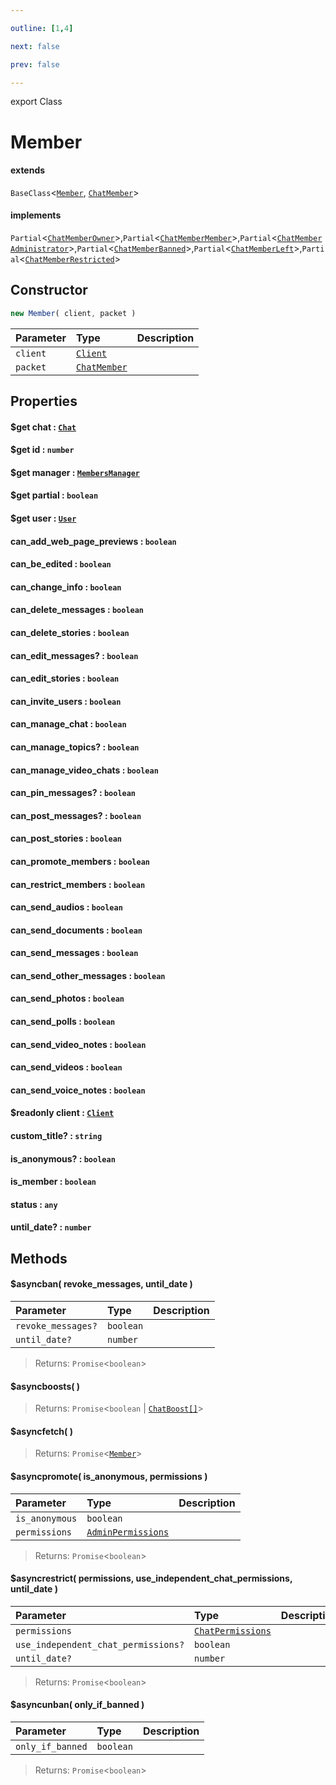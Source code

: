 ```yaml
---

outline: [1,4]

next: false

prev: false

---
```


export Class
# Member
#### extends
 `BaseClass`<[`Member`](./Member.md), [`ChatMember`](../type-aliases/ChatMember.md)>
#### implements
 `Partial`<[`ChatMemberOwner`](../interfaces/ChatMemberOwner.md)>,`Partial`<[`ChatMemberMember`](../interfaces/ChatMemberMember.md)>,`Partial`<[`ChatMemberAdministrator`](../interfaces/ChatMemberAdministrator.md)>,`Partial`<[`ChatMemberBanned`](../interfaces/ChatMemberBanned.md)>,`Partial`<[`ChatMemberLeft`](../interfaces/ChatMemberLeft.md)>,`Partial`<[`ChatMemberRestricted`](../interfaces/ChatMemberRestricted.md)>

## Constructor
 ```ts
 new Member( client, packet )
 ```
 
 | Parameter | Type | Description |
| :--- | :--- | :--- |
| `client` | [`Client`](./Client.md) | |
| `packet` | [`ChatMember`](../type-aliases/ChatMember.md) | |

## Properties

#### $get chat : [`Chat`](../type-aliases/Chat.md)

#### $get id : `number`

#### $get manager : [`MembersManager`](./MembersManager.md)

#### $get partial : `boolean`

#### $get user : [`User`](./User.md)

#### can_add_web_page_previews : `boolean`

#### can_be_edited : `boolean`

#### can_change_info : `boolean`

#### can_delete_messages : `boolean`

#### can_delete_stories : `boolean`

#### can_edit_messages? : `boolean`

#### can_edit_stories : `boolean`

#### can_invite_users : `boolean`

#### can_manage_chat : `boolean`

#### can_manage_topics? : `boolean`

#### can_manage_video_chats : `boolean`

#### can_pin_messages? : `boolean`

#### can_post_messages? : `boolean`

#### can_post_stories : `boolean`

#### can_promote_members : `boolean`

#### can_restrict_members : `boolean`

#### can_send_audios : `boolean`

#### can_send_documents : `boolean`

#### can_send_messages : `boolean`

#### can_send_other_messages : `boolean`

#### can_send_photos : `boolean`

#### can_send_polls : `boolean`

#### can_send_video_notes : `boolean`

#### can_send_videos : `boolean`

#### can_send_voice_notes : `boolean`

#### $readonly client : [`Client`](./Client.md)

#### custom_title? : `string`

#### is_anonymous? : `boolean`

#### is_member : `boolean`

#### status : `any`

#### until_date? : `number`

## Methods

#### $asyncban( revoke_messages, until_date )
| Parameter | Type | Description |
| :--- | :--- | :--- |
| `revoke_messages?` | `boolean` | |
| `until_date?` | `number` | |
> 
> 
> Returns: `Promise`<`boolean`>

#### $asyncboosts( )

> 
> 
> Returns: `Promise`<`boolean` \| [`ChatBoost[]`](./ChatBoost.md)>

#### $asyncfetch( )

> 
> 
> Returns: `Promise`<[`Member`](./Member.md)>

#### $asyncpromote( is_anonymous, permissions )
| Parameter | Type | Description |
| :--- | :--- | :--- |
| `is_anonymous` | `boolean` | |
| `permissions` | [`AdminPermissions`](../interfaces/AdminPermissions.md) | |
> 
> 
> Returns: `Promise`<`boolean`>

#### $asyncrestrict( permissions, use_independent_chat_permissions, until_date )
| Parameter | Type | Description |
| :--- | :--- | :--- |
| `permissions` | [`ChatPermissions`](./ChatPermissions.md) | |
| `use_independent_chat_permissions?` | `boolean` | |
| `until_date?` | `number` | |
> 
> 
> Returns: `Promise`<`boolean`>

#### $asyncunban( only_if_banned )
| Parameter | Type | Description |
| :--- | :--- | :--- |
| `only_if_banned` | `boolean` | |
> 
> 
> Returns: `Promise`<`boolean`>
